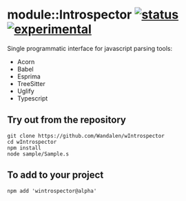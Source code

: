 
# module::Introspector [![status](https://github.com/Wandalen/wIntrospector/workflows/publish/badge.svg)](https://github.com/Wandalen/wIntrospector/actions?query=workflow%3Apublish) [![experimental](https://img.shields.io/badge/stability-experimental-orange.svg)](https://github.com/emersion/stability-badges#experimental)

Single programmatic interface for javascript parsing tools:
- Acorn
- Babel
- Esprima
- TreeSitter
- Uglify
- Typescript

## Try out from the repository
```
git clone https://github.com/Wandalen/wIntrospector
cd wIntrospector
npm install
node sample/Sample.s
```

## To add to your project
```
npm add 'wintrospector@alpha'
```


